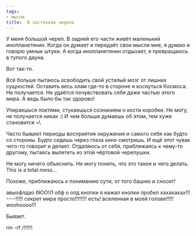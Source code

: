 ```yaml
---
tags:
- мысли
title:  В застенках черепа
---
```


У меня большой череп. В задней его части живёт маленький инопланетянин.
Когда он думает и передаёт свои мысли мне, я думаю и говорю умные штуки.
А когда инопланетянин отдыхает, я превращаюсь в тупого дауна.

Вот так-то.

Всё больше пытаюсь освободить свой усталый мозг от лишних сущностей.
Оставить весь хлам где-то в стороне и коснуться Космоса. Не получается.
Не удаётся почувствовать себя даже частью этого мира. А ведь было бы так
здорово!

Упираешься локтями, стукаешься сознанием о кости коробки. Не могу, не
получается никак :( И чем больше думаешь об этом, тем хуже становится
=\\

Часто бывают периоды восприятия окружения и самого себя как будто со
стороны. Будто сидишь через глаза кино смотришь. И ещё этот чувак
чего-то говорит и делает. Отдаляюсь от себя, приближаясь к чему-то
другому, пытаясь вылететь из этой чёртовой черепушки.

Не могу ничего объяснить. Не могу понять, что это такое и чего делать.
This is a total mess...

Похоже, приближаюсь к пониманию сути, от того башню и сносит!

авыофлдао бЮО!Л обф о олд кнопки я нажал кнопки пробел хахахахах!!!
----!!!!! секрет мира просто!!!!!!!! есть! вселенная в моей голове!!!!!
woohoooo!!!

Бывает.

rm -rf /!!!!!!
